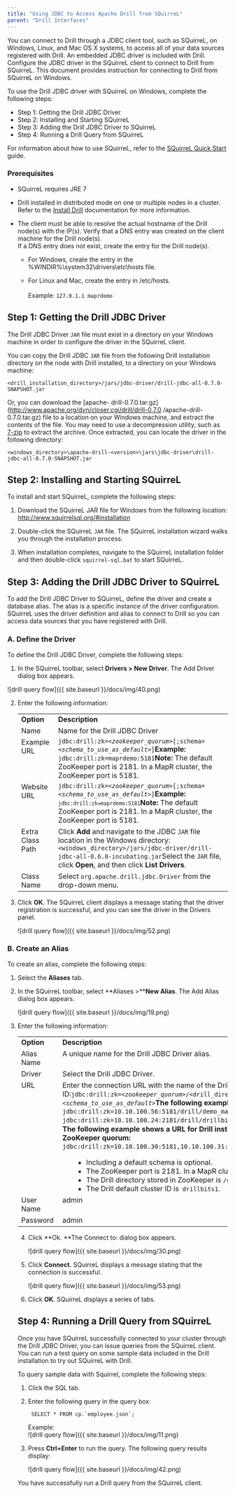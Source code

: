 ```yaml
---
title: "Using JDBC to Access Apache Drill from SQuirreL"
parent: "Drill Interfaces"
---
```

You can connect to Drill through a JDBC client tool, such as SQuirreL, on
Windows, Linux, and Mac OS X systems, to access all of your data sources
registered with Drill. An embedded JDBC driver is included with Drill.
Configure the JDBC driver in the SQuirreL client to connect to Drill from
SQuirreL. This document provides instruction for connecting to Drill from
SQuirreL on Windows.

To use the Drill JDBC driver with SQuirreL on Windows, complete the following
steps:

  * Step 1: Getting the Drill JDBC Driver 
  * Step 2: Installing and Starting SQuirreL
  * Step 3: Adding the Drill JDBC Driver to SQuirreL
  * Step 4: Running a Drill Query from SQuirreL

For information about how to use SQuirreL, refer to the [SQuirreL Quick
Start](http://squirrel-sql.sourceforge.net/user-manual/quick_start.html)
guide.

### Prerequisites

  * SQuirreL requires JRE 7
  * Drill installed in distributed mode on one or multiple nodes in a cluster. Refer to the [Install Drill](https://cwiki.apache.org/confluence/display/DRILL/Install+Drill) documentation for more information.
  * The client must be able to resolve the actual hostname of the Drill node(s) with the IP(s). Verify that a DNS entry was created on the client machine for the Drill node(s).   
If a DNS entry does not exist, create the entry for the Drill node(s).

    * For Windows, create the entry in the %WINDIR%\system32\drivers\etc\hosts file.

    * For Linux and Mac, create the entry in /etc/hosts.  
<drill-machine-IP> <drill-machine-hostname>  
Example: `127.0.1.1 maprdemo`

## Step 1: Getting the Drill JDBC Driver

The Drill JDBC Driver `JAR` file must exist in a directory on your Windows
machine in order to configure the driver in the SQuirreL client.

You can copy the Drill JDBC `JAR` file from the following Drill installation
directory on the node with Drill installed, to a directory on your Windows
machine:

    <drill_installation_directory>/jars/jdbc-driver/drill-jdbc-all-0.7.0-SNAPSHOT.jar

Or, you can download the [apache-
drill-0.7.0.tar.gz](http://www.apache.org/dyn/closer.cgi/drill/drill-0.7.0
/apache-drill-0.7.0.tar.gz) file to a location on your Windows machine, and
extract the contents of the file. You may need to use a decompression utility,
such as [7-zip](http://www.7-zip.org/) to extract the archive. Once extracted,
you can locate the driver in the following directory:

    <windows_directory>\apache-drill-<version>\jars\jdbc-driver\drill-jdbc-all-0.7.0-SNAPSHOT.jar

## Step 2: Installing and Starting SQuirreL

To install and start SQuirreL, complete the following steps:

  1. Download the SQuirreL JAR file for Windows from the following location:  
<http://www.squirrelsql.org/#installation>

  2. Double-click the SQuirreL `JAR` file. The SQuirreL installation wizard walks you through the installation process.
  3. When installation completes, navigate to the SQuirreL installation folder and then double-click `squirrel-sql.bat` to start SQuirreL.

## Step 3: Adding the Drill JDBC Driver to SQuirreL

To add the Drill JDBC Driver to SQuirreL, define the driver and create a
database alias. The alias is a specific instance of the driver configuration.
SQuirreL uses the driver definition and alias to connect to Drill so you can
access data sources that you have registered with Drill.

### A. Define the Driver

To define the Drill JDBC Driver, complete the following steps:

1. In the SQuirreL toolbar, select **Drivers > New Driver**. The Add Driver dialog box appears.
  
  ![drill query flow]({{ site.baseurl }}/docs/img/40.png)
  
2. Enter the following information:

   <table class="confluenceTable"><tbody><tr><td valign="top"><strong>Option</strong></td><td valign="top"><strong>Description</strong></td></tr><tr><td valign="top">Name</td><td valign="top">Name for the Drill JDBC Driver</td></tr><tr><td valign="top">Example URL</td><td valign="top"><code>jdbc:drill:zk=&lt;<em>zookeeper_quorum</em>&gt;[;schema=&lt;<em>schema_to_use_as_default</em>&gt;]</code><strong>Example:</strong><code> jdbc:drill:zk=maprdemo:5181</code><strong>Note:</strong> The default ZooKeeper port is 2181. In a MapR cluster, the ZooKeeper port is 5181.</td></tr><tr><td valign="top">Website URL</td><td valign="top"><code>jdbc:drill:zk=&lt;<em>zookeeper_quorum</em>&gt;[;schema=&lt;<em>schema_to_use_as_default</em>&gt;]</code><strong>Example:</strong><code><code> jdbc:drill:zk=maprdemo:5181</code></code><strong>Note:</strong><span> The default ZooKeeper port is 2181. In a MapR cluster, the ZooKeeper port is 5181.</span></td></tr><tr><td valign="top">Extra Class Path</td><td valign="top">Click <strong>Add</strong> and navigate to the JDBC <code>JAR</code> file location in the Windows directory:<br /><code>&lt;windows_directory&gt;/jars/jdbc-driver/<span style="color: rgb(34,34,34);">drill-jdbc-all-0.6.0-</span><span style="color: rgb(34,34,34);">incubating.jar</span></code>Select the <code>JAR</code> file, click <strong>Open</strong>, and then click <strong>List Drivers</strong>.</td></tr><tr><td valign="top">Class Name</td><td valign="top">Select <code>org.apache.drill.jdbc.Driver</code> from the drop-down menu.</td></tr></tbody></table>  
  
3. Click **OK**. The SQuirreL client displays a message stating that the driver registration is successful, and you can see the driver in the Drivers panel.  

   ![drill query flow]({{ site.baseurl }}/docs/img/52.png)

### B. Create an Alias

To create an alias, complete the following steps:

1. Select the **Aliases** tab.
2. In the SQuirreL toolbar, select **Aliases >****New Alias**. The Add Alias dialog box appears.
    
    ![drill query flow]({{ site.baseurl }}/docs/img/19.png)
    
3. Enter the following information:
  
     <table class="confluenceTable"><tbody><tr><td valign="top"><strong>Option&nbsp;&nbsp;&nbsp;&nbsp;&nbsp;&nbsp;</strong></td><td valign="top"><strong>Description</strong></td></tr><tr><td valign="top">Alias Name</td><td valign="top">A unique name for the Drill JDBC Driver alias.</td></tr><tr><td valign="top">Driver</td><td valign="top">Select the Drill JDBC Driver.</td></tr><tr><td valign="top">URL</td><td valign="top">Enter the connection URL with <span>the name of the Drill directory stored in ZooKeeper and the cluster ID:</span><code>jdbc:drill:zk=&lt;<em>zookeeper_quorum</em>&gt;/&lt;drill_directory_in_zookeeper&gt;/&lt;cluster_ID&gt;;schema=&lt;<em>schema_to_use_as_default</em>&gt;</code><strong>The following examples show URLs for Drill installed on a single node:</strong><br /><span style="font-family: monospace;font-size: 14.0px;line-height: 1.4285715;background-color: transparent;">jdbc:drill:zk=10.10.100.56:5181/drill/demo_mapr_com-drillbits;schema=hive<br /></span><span style="font-family: monospace;font-size: 14.0px;line-height: 1.4285715;background-color: transparent;">jdbc:drill:zk=10.10.100.24:2181/drill/drillbits1;schema=hive<br /> </span><div><strong>The following example shows a URL for Drill installed in distributed mode with a connection to a ZooKeeper quorum:</strong></div><div><span style="font-family: monospace;font-size: 14.0px;line-height: 1.4285715;background-color: transparent;">jdbc:drill:zk=10.10.100.30:5181,10.10.100.31:5181,10.10.100.32:5181/drill/drillbits1;schema=hive</span></div>    <div class="aui-message warning shadowed information-macro"><span class="aui-icon icon-warning"></span><div class="message-content"><ul><li style="list-style-type: none;background-image: none;"><ul><li>Including a default schema is optional.</li><li>The ZooKeeper port is 2181. In a MapR cluster, the ZooKeeper port is 5181.</li><li>The Drill directory stored in ZooKeeper is <code>/drill</code>. </li><li>The Drill default cluster ID is<code> drillbits1</code>.</li></ul></li></ul>
                    </div>
    </div>
</td></tr><tr><td valign="top">User Name</td><td valign="top">admin</td></tr><tr><td valign="top">Password</td><td valign="top">admin</td></tr></tbody></table>

4. Click **Ok. **The Connect to: dialog box appears.  

   ![drill query flow]({{ site.baseurl }}/docs/img/30.png)
   
5. Click **Connect.** SQuirreL displays a message stating that the connection is successful.
  
   ![drill query flow]({{ site.baseurl }}/docs/img/53.png)
     
6. Click **OK**. SQuirreL displays a series of tabs.

## Step 4: Running a Drill Query from SQuirreL

Once you have SQuirreL successfully connected to your cluster through the
Drill JDBC Driver, you can issue queries from the SQuirreL client. You can run
a test query on some sample data included in the Drill installation to try out
SQuirreL with Drill.

To query sample data with Squirrel, complete the following steps:

1. Click the SQL tab.
2. Enter the following query in the query box:   
   
        SELECT * FROM cp.`employee.json`;
          
     Example:  
     ![drill query flow]({{ site.baseurl }}/docs/img/11.png)

3. Press **Ctrl+Enter** to run the query. The following query results display: 
  
     ![drill query flow]({{ site.baseurl }}/docs/img/42.png) 

You have successfully run a Drill query from the SQuirreL client.

